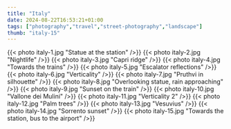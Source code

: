 ```yaml
---
title: "Italy"
date: 2024-08-22T16:53:21+01:00
tags: ["photography","travel","street-photography","landscape"]
thumb: "italy-15"
---
```


{{< photo italy-1.jpg "Statue at the station" />}}
{{< photo italy-2.jpg "Nightlife" />}}
{{< photo italy-3.jpg "Capri ridge" />}}
{{< photo italy-4.jpg "Towards the trains" />}}
{{< photo italy-5.jpg "Escalator reflections" />}}
{{< photo italy-6.jpg "Verticality" />}}
{{< photo italy-7.jpg "Pruthvi in silhouette" />}}
{{< photo italy-8.jpg "Overlooking statue, rain approaching" />}}
{{< photo italy-9.jpg "Sunset on the train" />}}
{{< photo italy-10.jpg "Vallone dei Mulini" />}}
{{< photo italy-11.jpg "Verticality 2" />}}
{{< photo italy-12.jpg "Palm trees" />}}
{{< photo italy-13.jpg "Vesuvius" />}}
{{< photo italy-14.jpg "Sorrento sunset" />}}
{{< photo italy-15.jpg "Towards the station, bus to the airport" />}}
